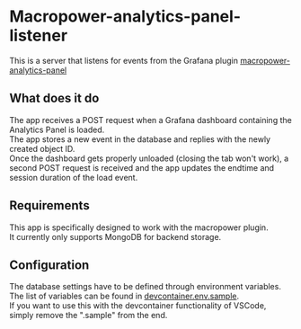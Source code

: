 # Macropower-analytics-panel-listener

This is a server that listens for events from the Grafana plugin [macropower-analytics-panel](https://grafana.com/grafana/plugins/macropower-analytics-panel?src=tw)

## What does it do

The app receives a POST request when a Grafana dashboard containing the Analytics Panel is loaded.  
The app stores a new event in the database and replies with the newly created object ID.  
Once the dashboard gets properly unloaded (closing the tab won't work), a second POST request is received and the app updates the endtime and session duration of the load event.

## Requirements

This app is specifically designed to work with the macropower plugin.  
It currently only supports MongoDB for backend storage.

## Configuration

The database settings have to be defined through environment variables.  
The list of variables can be found in [devcontainer.env.sample](.devcontainer/devcontainer.env.sample).  
If you want to use this with the devcontainer functionality of VSCode, simply remove the ".sample" from the end.  
